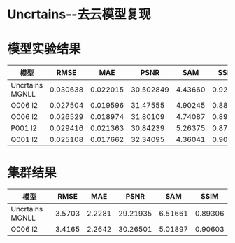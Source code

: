 # Uncrtains--去云模型复现

# 模型实验结果  
模型 | RMSE | MAE | PSNR | SAM | SSIM 
--- | --- | --- | --- | --- | ---
Uncrtains MGNLL | 0.030638 | 0.022015 | 30.502849 | 4.43660 | 0.92405
O006 l2 | 0.027504 | 0.019596 | 31.47555 | 4.90245 | 0.88409
O006 l2 | 0.026529 | 0.018974 | 31.80109 | 4.74087 | 0.89228
P001 l2 | 0.029416 | 0.021363 | 30.84239 | 5.26375 | 0.87775
Q001 l2 | 0.025108 | 0.017662 | 32.34095 | 4.36041 | 0.90580

# 集群结果
模型 | RMSE | MAE | PSNR | SAM | SSIM 
--- | --- | --- | --- | --- | ---
Uncrtains MGNLL | 3.5703 | 2.2281 | 29.21935 | 6.51661 | 0.89306
O006 l2 | 3.4165 | 2.2642 | 30.26501 | 5.01897 | 0.90603
